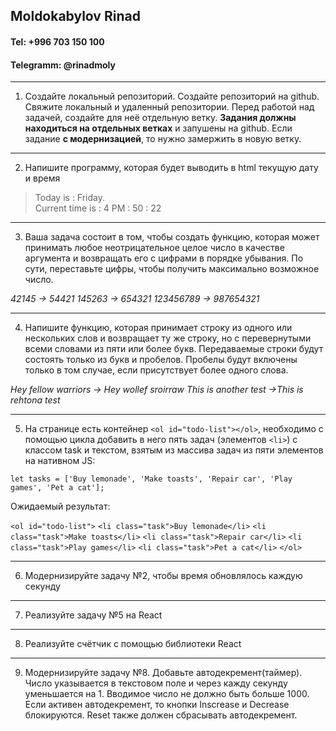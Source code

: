 ## Moldokabylov Rinad

#### Tel: +996 703 150 100
#### Telegramm:  @rinadmoly
***
1. Создайте локальный репозиторий. Создайте репозиторий на github. Свяжите локальный и удаленный репозитории. Перед работой над задачей, создайте для неё отдельную ветку. **Задания должны находиться на отдельных ветках** и запушены на github. Если задание **с модернизацией**, то нужно замержить в новую ветку.

***
2. Напишите программу, которая будет выводить в html текущую дату и время
> Today is : Friday.<br>
Current time is : 4 PM : 50 : 22
***

3. Ваша задача состоит в том, чтобы создать функцию, которая может принимать любое неотрицательное целое число в качестве аргумента и возвращать его с цифрами в порядке убывания. По сути, переставьте цифры, чтобы получить максимально возможное число.

*42145 -> 54421*
*145263 -> 654321*
*123456789 -> 987654321*
***

4. Напишите функцию, которая принимает строку из одного или нескольких слов и возвращает ту же строку, но с перевернутыми всеми словами из пяти или более букв. Передаваемые строки будут состоять только из букв и пробелов. Пробелы будут включены только в том случае, если присутствует более одного слова.


*Hey fellow warriors -> Hey wollef sroirraw*
*This is another test ->This is rehtona test*

***
5. На странице есть контейнер `<ol id="todo-list"></ol>`, необходимо с помощью цикла добавить в него пять задач (элементов `<li>`) с классом task и текстом, взятым из массива задач из пяти элементов на нативном JS:

`let tasks = ['Buy lemonade', 'Make toasts', 'Repair car', 'Play games', 'Pet a cat'];`

Ожидаемый результат:

`<ol id="todo-list">`
	`<li class="task">Buy lemonade</li>`
	`<li class="task">Make toasts</li>`
	`<li class="task">Repair car</li>`
	`<li class="task">Play games</li>`
	`<li class="task">Pet a cat</li>`
`</ol>`

***
6. Модернизируйте задачу №2, чтобы время обновлялось каждую секунду
***
7. Реализуйте задачу №5 на React
***
8. Реализуйте счётчик с помощью библиотеки React
***
9. Модернизируйте задачу №8. Добавьте автодекремент(таймер). Число указывается в текстовом поле и через кажду секунду уменьшается на 1. Вводимое число не должно быть больше 1000.  Если активен автодекремент, то кнопки Inscrease и Decrease блокируются. Reset также должен сбрасывать автодекремент.


